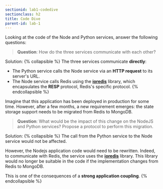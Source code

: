 ```yaml
---
sectionid: lab1-codedive
sectionclass: h2
title: Code Dive
parent-id: lab-1
---
```


Looking at the code of the Node and Python services, answer the following questions:

> **Question**: How do the three services communicate with each other?

Solution:
{% collapsible %}
The three services communicate **directly**:

- The Python service calls the Node service via an **HTTP request** to its server's URL.
- The Node service calls Redis using the **[ioredis](https://www.npmjs.com/package/ioredis)** library, which encapsulates the **RESP** protocol, Redis's specific protocol.
  {% endcollapsible %}

Imagine that this application has been deployed in production for some time. However, after a few months, a new requirement emerges: the state storage support needs to be migrated from Redis to MongoDB.

> **Question**: What would be the impact of this change on the NodeJS and Python services? Propose a protocol to perform this migration.

Solution:
{% collapsible %}
The call from the Python service to the Node service would not be affected.

However, the Nodejs application code would need to be rewritten.
Indeed, to communicate with Redis, the service uses the **[ioredis](https://www.npmjs.com/package/ioredis)** library.
This library would no longer be suitable in the code if the implementation changes from Redis to MongoDB.

This is one of the consequences of a **strong application coupling**.
{% endcollapsible %}
